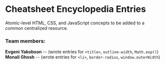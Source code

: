 # Cheatsheet Encyclopedia Entries
Atomic-level HTML, CSS, and JavaScript concepts to be added to a common centralized resource.

### Team members:  
**Evgeni Yakobson** -- (wrote entries for `<title>`, `outline-width`, `Math.exp()`)  
**Monali Ghosh** -- (wrote entries for `<li>`, `border-radius`, `window.outerWidth`)

